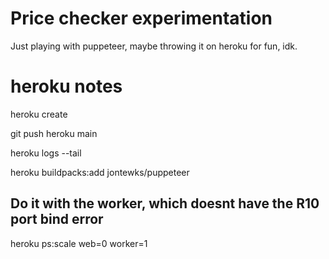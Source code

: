 # Price checker experimentation

Just playing with puppeteer, maybe throwing it on heroku for fun, idk.

# heroku notes

heroku create

git push heroku main

heroku logs --tail

heroku buildpacks:add jontewks/puppeteer

## Do it with the worker, which doesnt have the R10 port bind error

heroku ps:scale web=0 worker=1
